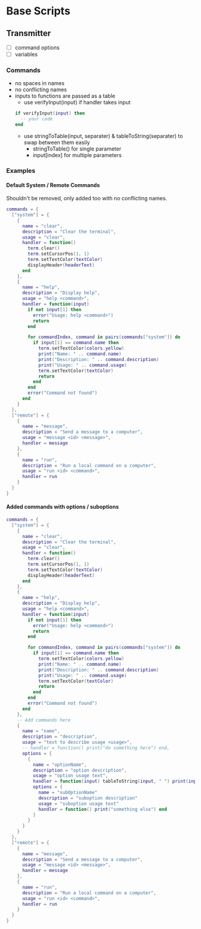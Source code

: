 # Base Scripts

## Transmitter

- [ ] command options
- [ ] variables

### Commands

- no spaces in names
- no conflicting names
- inputs to functions are passed as a table
  - use verifyInput(input) if handler takes input
  ```lua
  if verifyInput(input) then
    -- your code
  end
  ```
  - use stringToTable(input, separater) & tableToString(separater) to swap between them easily
    - stringToTable() for single parameter
    - input[index] for multiple parameters

### Examples

#### Default System / Remote Commands

Shouldn't be removed, only added too with no conflicting names.

```lua
commands = {
  ["system"] = {
    {
      name = "clear",
      description = "Clear the terminal",
      usage = "clear",
      handler = function()
        term.clear()
        term.setCursorPos(1, 1)
        term.setTextColor(textColor)
        displayHeader(headerText)
      end
    },
    {
      name = "help",
      description = "Display help",
      usage = "help <command>",
      handler = function(input)
        if not input[1] then
          error("Usage: help <command>")
          return
        end

        for commandIndex, command in pairs(commands["system"]) do
          if input[1] == command.name then
            term.setTextColor(colors.yellow)
            print("Name: " .. command.name)
            print("Description: " .. command.description)
            print("Usage: " .. command.usage)
            term.setTextColor(textColor)
            return
          end
        end
        error("Command not found")
      end
    }
  },
  ["remote"] = {
    {
      name = "message",
      description = "Send a message to a computer",
      usage = "message <id> <message>",
      handler = message
    },
    {
      name = "run",
      description = "Run a local command on a computer",
      usage = "run <id> <command>",
      handler = run
    }
  }
}
```

#### Added commands with options / suboptions

```lua
commands = {
  ["system"] = {
    {
      name = "clear",
      description = "Clear the terminal",
      usage = "clear",
      handler = function()
        term.clear()
        term.setCursorPos(1, 1)
        term.setTextColor(textColor)
        displayHeader(headerText)
      end
    },
    {
      name = "help",
      description = "Display help",
      usage = "help <command>",
      handler = function(input)
        if not input[1] then
          error("Usage: help <command>")
          return
        end

        for commandIndex, command in pairs(commands["system"]) do
          if input[1] == command.name then
            term.setTextColor(colors.yellow)
            print("Name: " .. command.name)
            print("Description: " .. command.description)
            print("Usage: " .. command.usage)
            term.setTextColor(textColor)
            return
          end
        end
        error("Command not found")
      end
    },
    -- Add commands here
    {
      name = "name",
      description = "description",
      usage = "text to describe usage <usage>",
      -- handler = function() print("do something here") end,
      options = {
        {
          name = "optionName",
          description = "option description",
          usage = "option usage text",
          handler = function(input) tableToString(input, " ") print(input) end,
          options = {
            name = "subOptionName"
            description = "suboption description"
            usage = "suboption usage text"
            handler = function() print("something else") end
          }
        }
      }
    }
  },
  ["remote"] = {
    {
      name = "message",
      description = "Send a message to a computer",
      usage = "message <id> <message>",
      handler = message
    },
    {
      name = "run",
      description = "Run a local command on a computer",
      usage = "run <id> <command>",
      handler = run
    }
  }
}
```
